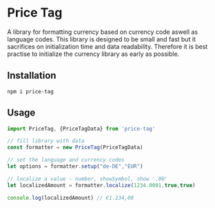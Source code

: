 # Price Tag

A library for formatting currency based on currency code aswell as language codes. This library is designed to be small and fast but it sacrifices on initialization time and data readability. Therefore it is best practise to initialize the currency library as early as possible.


## Installation

```shell
npm i price-tag
```

## Usage

```javascript
import PriceTag, {PriceTagData} from 'price-tag'

// fill library with data
const formatter = new PriceTag(PriceTagData)

// set the language and currency codes
let options = formatter.setup("de-DE","EUR")

// localize a value - number, showSymbol, show '.00'
let localizedAmount = formatter.localize(1234.0001,true,true)

console.log(localizedAmount) // €1.234,00
```